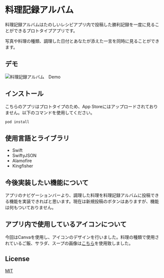 # 料理記録アルバム

料理記録アルバムはたのしいレシピアプリ内で投稿した勝利記録を一度に見ることができるプロトタイプアプリです。

写真や料理の種類、調理した日付とあなたが添えた一言を同時に見ることができます。


## デモ

![料理記録アルバム　Demo](demo/demo.gif)



## インストール

こちらのアプリはプロトタイプのため、App Storeにはアップロードされておりません。以下のコマンドを使用してください。

```bash
pod install
```

## 使用言語とライブラリ

- Swift
- SwiftyJSON
- Alamofire
- Kingfisher


## 今後実装したい機能について

アプリのナビゲーションバーより、調理した料理を料理記録アルバムに投稿できる機能を実装できればと思います。現在は新規投稿のボタンはありますが、機能は何もついておりません。


## アプリ内で使用しているアイコンについて

今回はCanvaを使用し、アイコンのデザインを行いました。料理の種類で使用されているご飯、サラダ、スープの画像は[こちら](https://www.meiji.co.jp/meiji-shokuiku/events/illust/food/)を使用致しました。


## License
[MIT](https://choosealicense.com/licenses/mit/)
